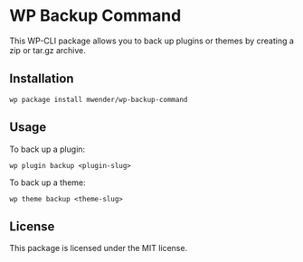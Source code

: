 # WP Backup Command

This WP-CLI package allows you to back up plugins or themes by creating a zip or tar.gz archive.

## Installation

`wp package install mwender/wp-backup-command`

## Usage

To back up a plugin:

`wp plugin backup <plugin-slug>`

To back up a theme:

`wp theme backup <theme-slug>`

## License

This package is licensed under the MIT license.